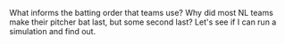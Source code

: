 What informs the batting order that teams use? Why did most NL teams make their pitcher bat last, but some second last? Let's see if I can run a simulation and find out.
